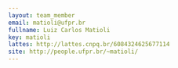 ```yaml
---
layout: team_member
email: matioli@ufpr.br
fullname: Luiz Carlos Matioli
key: matioli
lattes: http://lattes.cnpq.br/6084324625677114
site: http://people.ufpr.br/~matioli/
---
```


